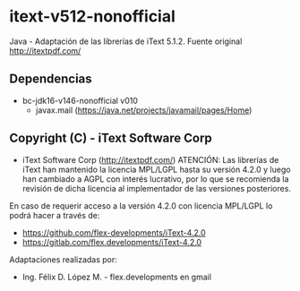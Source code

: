 # itext-v512-nonofficial
Java - Adaptación de las librerías de iText 5.1.2. Fuente original http://itextpdf.com/

## Dependencias
 * bc-jdk16-v146-nonofficial v010
   * javax.mail  (https://java.net/projects/javamail/pages/Home)

## Copyright (C) - iText Software Corp
 * iText Software Corp (http://itextpdf.com/)
ATENCIÓN: Las librerías de iText han mantenido la licencia MPL/LGPL hasta su versión 4.2.0 y
luego han cambiado a AGPL con interés lucrativo, por lo que se recomienda la revisión de dicha
licencia al implementador de las versiones posteriores.

En caso de requerir acceso a la versión 4.2.0 con licencia MPL/LGPL lo podrá hacer a través de:
 * https://github.com/flex-developments/iText-4.2.0
 * https://gitlab.com/flex.developments/iText-4.2.0

Adaptaciones realizadas por:
 * Ing. Félix D. López M. - flex.developments en gmail